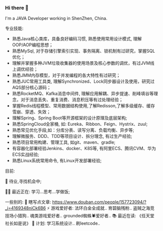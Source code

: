 ### Hi there 👋

I'm a JAVA Developer working in ShenZhen, China.

专业技能:
- 熟悉Java核心类库，具备良好编码习惯, 熟悉使用常用设计模式, 理解OOP/AOP编程思想； 
- 熟悉MySql, 对于存储引擎索引实现、事务隔离、锁机制有过研究，掌握SQL优化； 
- 理解并掌握多种JVM垃圾收集器的使用场景及核心参数的调优，有过JVM线上调优经验； 
- 熟悉JMM内存模型，对于并发编程的各大特性有过研究； 
- 熟悉JUC常用工具类, 理解Synchronized、Lock同步器设计及使用，研究过AQS部分核心源码； 
- 熟悉RocketMQ、Kafka消息中间件, 理解应用解耦、异步提速、削峰填谷等理念，对于消息丢失、重复消费、消息积压等有过处理经验； 
- 掌握Redis线程模型、常用数据结构使用,了解Redisson,了解多级缓存、缓存雪崩、穿透、失效； 
- 理解Spring、Spring Boot等开源框架的设计原理及底层架构; 
- 熟悉SpringCloud全家桶, 如: Eureka、Ribbon、Feign、Hystrix、zuul; 
- 熟悉常见优化手段,如：分库分表、读写分离、负载均衡、异步等; 
- 理解微服务、DDD、TDD等项目设计、拆分理念, 有过生产经验; 
- 熟悉项目常用构建、管理工具, 如git、maven、gradle; 
- 有容器化部署经验Jenkins、docker、K8S等, 有阿里ECS、腾讯CVM、华为ECS实战经验; 
- 熟悉Linux系统常用命令, 有Linux开发部署经验;

目前:

🥷 待业,寻找机会中;

🙋‍♂️ 最近正在: 学习...思考...学做饭;

一些别的:
📖 瞎写点文章: https://www.douban.com/people/157723094/?_i=4169348niCk6B6
⚡️  游戏爱好者: 法环白金全成就.. 育碧脑残粉.. 盗贼之海竞技场小猎狗.. 魂类游戏爱好者.. grounded蜘蛛🕷️爱好者..
📚 最近在读: 《任天堂社长如是说》
🤟 计划: 学习系统设计.. 刷leetcode..
